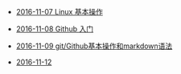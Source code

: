 - [2016-11-07 Linux 基本操作](./20161107.md)

- [2016-11-08 Github 入门](./20161108.md)

- [2016-11-09 git/Github基本操作和markdown语法](./20161109.md)

- [2016-11-12](./10161112.md)
